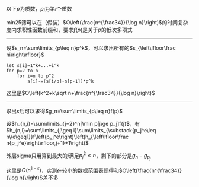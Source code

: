 以下$p$为质数，$p_i$为第$i$个质数

min25筛可以在（假装）$O\left(\frac{n^{\frac34}}{\log n}\right)$的时间复杂度内求积性函数前缀和，要求$f(p)$是关于$p$的低次多项式

-------------

设$s_n=\sum\limits_{p\leq n}p^k$，可以求出所有的$s_{\left\lfloor\frac ni\right\rfloor}$

```
let s[i]=1^k+...+i^k
for p=2 to n
	for i=n to p^2
		s[i]-=(s[i/p]-s[p-1])*p^k
```

这里是$O\left(k^2+k\sqrt n+\frac{n^{\frac34}}{\log n}\right)$

-------------------------------------

求出$s$后可以求得$g_n=\sum\limits_{p\leq n}f(p)$

设$h_{n,i}=\sum\limits_{j=2}^n[\min p|j\ge p_j]f(j)$，有$h_{n,i}=\sum\limits_{j\geq i}\sum\limits_{\substack{p_j^e\leq n\\e\geq1}}f\left(p_j^e\right)\left(h_{\left\lfloor\frac n{p_j^e}\right\rfloor,j+1}+1\right)$

外层sigma只用算到最大的$j$满足$p_j^2\leq n$，剩下的部分是$g_n-g_{p_j}$

这里是$O(n^{1-\epsilon})$，实测在较小的数据范围表现得和$O\left(\frac{n^{\frac34}}{\log n}\right)$差不多
